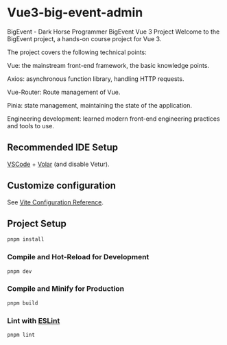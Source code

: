 # Vue3-big-event-admin

BigEvent - Dark Horse Programmer BigEvent Vue 3 Project
Welcome to the BigEvent project, a hands-on course project for Vue 3.

The project covers the following technical points:

Vue: the mainstream front-end framework, the basic knowledge points.

Axios: asynchronous function library, handling HTTP requests.

Vue-Router: Route management of Vue.

Pinia: state management, maintaining the state of the application.

Engineering development: learned modern front-end engineering practices and tools to use.


## Recommended IDE Setup

[VSCode](https://code.visualstudio.com/) + [Volar](https://marketplace.visualstudio.com/items?itemName=Vue.volar) (and disable Vetur).

## Customize configuration

See [Vite Configuration Reference](https://vite.dev/config/).

## Project Setup

```sh
pnpm install
```

### Compile and Hot-Reload for Development

```sh
pnpm dev
```

### Compile and Minify for Production

```sh
pnpm build
```

### Lint with [ESLint](https://eslint.org/)

```sh
pnpm lint
```
